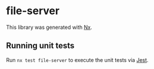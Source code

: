 # file-server

This library was generated with [Nx](https://nx.dev).

## Running unit tests

Run `nx test file-server` to execute the unit tests via [Jest](https://jestjs.io).
